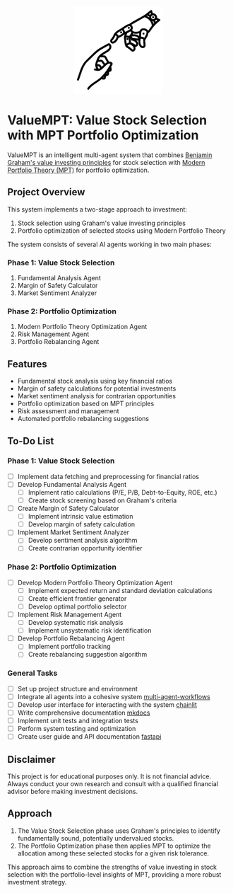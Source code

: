 
<p align="center">
  <img src="docs/images/technology-disruption.svg" width="200" title="Technology Disruption">
</p>

# ValueMPT: Value Stock Selection with MPT Portfolio Optimization

ValueMPT is an intelligent multi-agent system that combines [Benjamin Graham's value investing principles](https://www.investopedia.com/articles/basics/07/grahamprinciples.asp) for stock selection with [Modern Portfolio Theory (MPT)](https://www.investopedia.com/terms/m/modernportfoliotheory.asp) for portfolio optimization.

## Project Overview

This system implements a two-stage approach to investment:

1. Stock selection using Graham's value investing principles
2. Portfolio optimization of selected stocks using Modern Portfolio Theory

The system consists of several AI agents working in two main phases:

### Phase 1: Value Stock Selection
1. Fundamental Analysis Agent
2. Margin of Safety Calculator
3. Market Sentiment Analyzer

### Phase 2: Portfolio Optimization
1. Modern Portfolio Theory Optimization Agent
2. Risk Management Agent
3. Portfolio Rebalancing Agent

## Features

- Fundamental stock analysis using key financial ratios
- Margin of safety calculations for potential investments
- Market sentiment analysis for contrarian opportunities
- Portfolio optimization based on MPT principles
- Risk assessment and management
- Automated portfolio rebalancing suggestions


## To-Do List

### Phase 1: Value Stock Selection
- [ ] Implement data fetching and preprocessing for financial ratios
- [ ] Develop Fundamental Analysis Agent
  - [ ] Implement ratio calculations (P/E, P/B, Debt-to-Equity, ROE, etc.)
  - [ ] Create stock screening based on Graham's criteria
- [ ] Create Margin of Safety Calculator
  - [ ] Implement intrinsic value estimation
  - [ ] Develop margin of safety calculation
- [ ] Implement Market Sentiment Analyzer
  - [ ] Develop sentiment analysis algorithm
  - [ ] Create contrarian opportunity identifier

### Phase 2: Portfolio Optimization
- [ ] Develop Modern Portfolio Theory Optimization Agent
  - [ ] Implement expected return and standard deviation calculations
  - [ ] Create efficient frontier generator
  - [ ] Develop optimal portfolio selector
- [ ] Implement Risk Management Agent
  - [ ] Develop systematic risk analysis
  - [ ] Implement unsystematic risk identification
- [ ] Develop Portfolio Rebalancing Agent
  - [ ] Implement portfolio tracking
  - [ ] Create rebalancing suggestion algorithm

### General Tasks
- [ ] Set up project structure and environment 
- [ ] Integrate all agents into a cohesive system [multi-agent-workflows](https://blog.langchain.dev/langgraph-multi-agent-workflows/)
- [ ] Develop user interface for interacting with the system [chainlit](https://docs.chainlit.io/)
- [ ] Write comprehensive documentation [mkdocs](https://www.mkdocs.org/)
- [ ] Implement unit tests and integration tests
- [ ] Perform system testing and optimization
- [ ] Create user guide and API documentation [fastapi](https://fastapi.tiangolo.com/#interactive-api-docs)

## Disclaimer

This project is for educational purposes only. It is not financial advice. Always conduct your own research and consult with a qualified financial advisor before making investment decisions.

## Approach

1. The Value Stock Selection phase uses Graham's principles to identify fundamentally sound, potentially undervalued stocks.
2. The Portfolio Optimization phase then applies MPT to optimize the allocation among these selected stocks for a given risk tolerance.

This approach aims to combine the strengths of value investing in stock selection with the portfolio-level insights of MPT, providing a more robust investment strategy.
